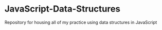 # JavaScript-Data-Structures
Repository for housing all of my practice using data structures in JavaScript
